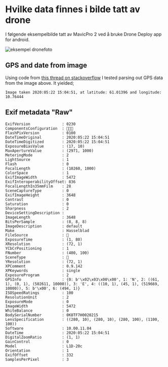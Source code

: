 # Hvilke data finnes i bilde tatt av drone

I følgende eksempelbilde tatt av MavicPro 2 ved å bruke Drone Deploy app for android. 

![eksempel dronefoto](dronefoto.jpg)

## GPS and date from image

Using code from [this thread on stackoverflow](https://stackoverflow.com/questions/4764932/in-python-how-do-i-read-the-exif-data-for-an-image) I tested parsing out GPS data from the image above. It yielded;

```Image taken 2020:05:22 15:04:51, at latitude: 61.01396 and longitude: 10.76444```


## Exif metadata "Raw"

```
ExifVersion              : 0230
ComponentsConfiguration  : 
FlashPixVersion          : 0100
DateTimeOriginal         : 2020:05:22 15:04:51
DateTimeDigitized        : 2020:05:22 15:04:51
ExposureBiasValue        : (17, 10)
MaxApertureValue         : (2971, 1000)
MeteringMode             : 2
LightSource              : 1
Flash                    : 0
FocalLength              : (10260, 1000)
ColorSpace               : 1
ExifImageWidth           : 5472
ExifInteroperabilityOffset: 836
FocalLengthIn35mmFilm    : 28
SceneCaptureType         : 0
ExifImageHeight          : 3648
Contrast                 : 0
Saturation               : 0
Sharpness                : 2
DeviceSettingDescription : 
ImageLength              : 3648
BitsPerSample            : (8, 8, 8)
ImageDescription         : default
Make                     : Hasselblad
FileSource               : 
ExposureTime             : (1, 80)
XResolution              : (72, 1)
YCbCrPositioning         : 1
FNumber                  : (400, 100)
SceneType                : 
YResolution              : (72, 1)
XPComment                : 0.9.142
XPKeywords               : single
ExposureProgram          : 2
GPSInfo                  : {0: b'\x02\x03\x00\x00', 1: 'N', 2: ((61, 1), (0, 1), (502611, 10000)), 3: 'E', 4: ((10, 1), (45, 1), (519669, 10000)), 5: b'\x00', 6: (494, 1)}
ISOSpeedRatings          : 100
ResolutionUnit           : 2
ExposureMode             : 0
ImageWidth               : 5472
WhiteBalance             : 0
BodySerialNumber         : 0K8TF7H0020215
LensSpecification        : ((280, 10), (280, 10), (280, 100), (1100, 100))
Software                 : 10.00.11.04
DateTime                 : 2020:05:22 15:04:51
DigitalZoomRatio         : (1, 1)
GainControl              : 0
Model                    : L1D-20c
Orientation              : 1
ExifOffset               : 332
SamplesPerPixel          : 3
```
